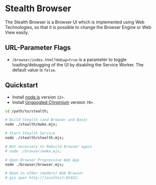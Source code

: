 
# Stealth Browser

The Stealth Browser is a Browser UI which is implemented using
Web Technologies, so that it is possible to change the Browser
Engine or Web View easily.


## URL-Parameter Flags

- `/browser/index.html?debug=true` is a parameter to toggle
   loading/debugging of the UI by disabling the Service Worker.
   The default value is `false`.


## Quickstart

- Install [node.js](https://nodejs.org/en/download) version `12+`.
- Install [Ungoogled Chromium](https://github.com/Eloston/ungoogled-chromium/releases) version `70+`.

```bash
cd /path/to/stealth;

# Build Stealth (and Browser and Base)
node ./stealth/make.mjs;

# Start Stealth Service
node ./stealth/stealth.mjs;

# Not necessary to Rebuild Browser again
# node ./browser/make.mjs;

# Open Browser Progressive Web App
node ./browser/browser.mjs;

# Open in other (modern) Web Browser
# gio open http://localhost:65432;
```

